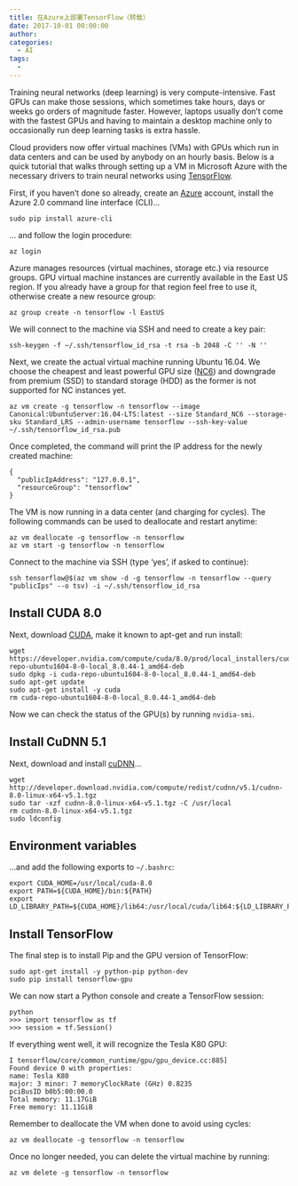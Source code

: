 ```yaml
---
title: 在Azure上部署TensorFlow（转载）
date: 2017-10-01 00:00:00
author: 
categories:
  - AI
tags:
  - 
---
```


Training neural networks (deep learning) is very compute-intensive. Fast GPUs can make those sessions, which sometimes
take hours, days or weeks go orders of magnitude faster. However, laptops usually don’t come with the fastest GPUs and having
to maintain a desktop machine only to occasionally run deep learning tasks is extra hassle.

<!-- More -->

Cloud providers now offer virtual machines (VMs) with GPUs which run in data centers and can be used by anybody on an hourly basis.
Below is a quick tutorial that walks through setting up a VM in Microsoft Azure with the necessary drivers
to train neural networks using [TensorFlow](https://www.tensorflow.org/).

First, if you haven’t done so already, create an [Azure](https://azure.microsoft.com/en-us/free) account, install the Azure 2.0 command line interface (CLI)…

```shell
sudo pip install azure-cli
```

… and follow the login procedure:

```shell
az login
```

Azure manages resources (virtual machines, storage etc.) via resource groups.
GPU virtual machine instances are currently available in the East US region. If you already have a group for that region feel free
to use it, otherwise create a new resource group:

```shell
az group create -n tensorflow -l EastUS
```

We will connect to the machine via SSH and need to create a key pair:

```shell
ssh-keygen -f ~/.ssh/tensorflow_id_rsa -t rsa -b 2048 -C '' -N ''
```

Next, we create the actual virtual machine running Ubuntu 16.04.
We choose the cheapest and least powerful GPU size ([NC6](https://azure.microsoft.com/en-us/blog/azure-n-series-preview-availability)) and downgrade from premium (SSD) to standard storage (HDD) as the former is not supported for NC instances yet.

```shell
az vm create -g tensorflow -n tensorflow --image Canonical:UbuntuServer:16.04-LTS:latest --size Standard_NC6 --storage-sku Standard_LRS --admin-username tensorflow --ssh-key-value ~/.ssh/tensorflow_id_rsa.pub
```

Once completed, the command will print the IP address for the newly created machine:

```
{
  "publicIpAddress": "127.0.0.1",
  "resourceGroup": "tensorflow"
}
```

The VM is now running in a data center (and charging for cycles).
The following commands can be used to deallocate and restart anytime:

```shell
az vm deallocate -g tensorflow -n tensorflow
az vm start -g tensorflow -n tensorflow
```

Connect to the machine via SSH (type ‘yes’, if asked to continue):

```shell
ssh tensorflow@$(az vm show -d -g tensorflow -n tensorflow --query "publicIps" --o tsv) -i ~/.ssh/tensorflow_id_rsa
```

## Install CUDA 8.0

Next, download [CUDA](http://www.nvidia.com/object/cuda_home_new.html), make it known to apt-get and run install:

```shell
wget https://developer.nvidia.com/compute/cuda/8.0/prod/local_installers/cuda-repo-ubuntu1604-8-0-local_8.0.44-1_amd64-deb
sudo dpkg -i cuda-repo-ubuntu1604-8-0-local_8.0.44-1_amd64-deb
sudo apt-get update
sudo apt-get install -y cuda
rm cuda-repo-ubuntu1604-8-0-local_8.0.44-1_amd64-deb
```

Now we can check the status of the GPU(s) by running `nvidia-smi`.

## Install CuDNN 5.1

Next, download and install [cuDNN](https://developer.nvidia.com/cudnn)…

```shell
wget http://developer.download.nvidia.com/compute/redist/cudnn/v5.1/cudnn-8.0-linux-x64-v5.1.tgz
sudo tar -xzf cudnn-8.0-linux-x64-v5.1.tgz -C /usr/local
rm cudnn-8.0-linux-x64-v5.1.tgz
sudo ldconfig
```

## Environment variables

…and add the following exports to `~/.bashrc`:

```shell
export CUDA_HOME=/usr/local/cuda-8.0
export PATH=${CUDA_HOME}/bin:${PATH}
export LD_LIBRARY_PATH=${CUDA_HOME}/lib64:/usr/local/cuda/lib64:${LD_LIBRARY_PATH}
```

## Install TensorFlow

The final step is to install Pip and the GPU version of TensorFlow:

```shell
sudo apt-get install -y python-pip python-dev
sudo pip install tensorflow-gpu
```

We can now start a Python console and create a TensorFlow session:

```shell
python
>>> import tensorflow as tf
>>> session = tf.Session()
```

If everything went well, it will recognize the Tesla K80 GPU:

```shell
I tensorflow/core/common_runtime/gpu/gpu_device.cc:885]
Found device 0 with properties: 
name: Tesla K80
major: 3 minor: 7 memoryClockRate (GHz) 0.8235
pciBusID b0b5:00:00.0
Total memory: 11.17GiB
Free memory: 11.11GiB
```

Remember to deallocate the VM when done to avoid using cycles:

```shell
az vm deallocate -g tensorflow -n tensorflow
```

Once no longer needed, you can delete the virtual machine by running:

```shell
az vm delete -g tensorflow -n tensorflow
```
